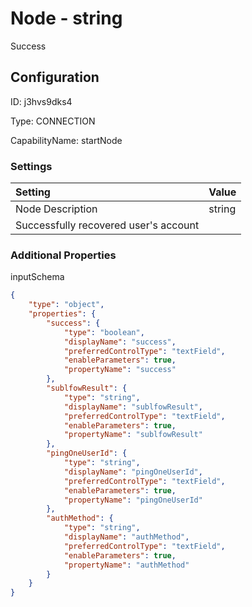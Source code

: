 # Node - string 
Success
## Configuration
ID:  j3hvs9dks4

Type: CONNECTION 

CapabilityName: startNode

### Settings
| Setting | Value  |
| :------------------------ | ---------------------------------------- |
| Node Description | string 
Successfully recovered user&#39;s account | 





### Additional Properties
inputSchema
```json 
{
	"type": "object",
	"properties": {
		"success": {
			"type": "boolean",
			"displayName": "success",
			"preferredControlType": "textField",
			"enableParameters": true,
			"propertyName": "success"
		},
		"sublfowResult": {
			"type": "string",
			"displayName": "sublfowResult",
			"preferredControlType": "textField",
			"enableParameters": true,
			"propertyName": "sublfowResult"
		},
		"pingOneUserId": {
			"type": "string",
			"displayName": "pingOneUserId",
			"preferredControlType": "textField",
			"enableParameters": true,
			"propertyName": "pingOneUserId"
		},
		"authMethod": {
			"type": "string",
			"displayName": "authMethod",
			"preferredControlType": "textField",
			"enableParameters": true,
			"propertyName": "authMethod"
		}
	}
}
```




